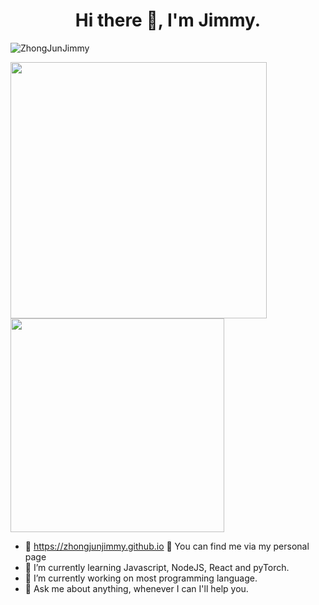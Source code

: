 <h1 align="center">Hi there 👋, I'm Jimmy.</h1>
<p align="left"> <img src="https://komarev.com/ghpvc/?username=ZhongJunJimmy" alt="ZhongJunJimmy" /> </p>
<p align="left">
<img src="https://github-readme-stats.vercel.app/api?username=ZhongJunJimmy&count_private=true&show_icons=true&hide_border=true&text_color=FFFFFF&title_color=FE428E&icon_color=F8D847&bg_color=111344&cache_seconds=86400&local=zh-tw&show_owner=true" width="410"/>
<img src="https://github-readme-stats.vercel.app/api/top-langs/?username=ZhongJunJimmy&layout=compact&count_private=true&show_icons=true&hide_border=true&text_color=FFFFFF&title_color=FE428E&icon_color=F8D847&bg_color=111344&cache_seconds=86400&local=zh-tw&show_owner=true" width="342" />
</p>


- 💎 https://zhongjunjimmy.github.io 🙋 You can find me via my personal page
- 🌱 I’m currently learning Javascript, NodeJS, React and pyTorch.
- 🔭 I’m currently working on most programming language.
- 💬 Ask me about anything, whenever I can I'll help you.

<!--
**ZhongJunJimmy/ZhongJunJimmy** is a ✨ _special_ ✨ repository because its `README.md` (this file) appears on your GitHub profile.


Here are some ideas to get you started:

- 🔭 I’m currently working on ...
- 🌱 I’m currently learning ...
- 👯 I’m looking to collaborate on ...
- 🤔 I’m looking for help with ...
- 💬 Ask me about ...
- 📫 How to reach me: ...
- 😄 Pronouns: ...
- ⚡ Fun fact: ...
-->

